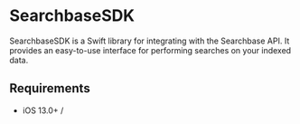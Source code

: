 # SearchbaseSDK

SearchbaseSDK is a Swift library for integrating with the Searchbase API. It provides an easy-to-use interface for performing searches on your indexed data.

## Requirements

- iOS 13.0+ /
